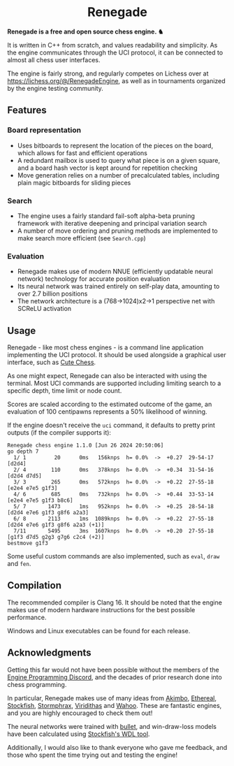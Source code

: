 <div align = "center"><h1>Renegade</h1></div>

**Renegade is a free and open source chess engine. ♞**  

It is written in C++ from scratch, and values readability and simplicity. As the engine communicates through the UCI protocol, it can be connected to almost all chess user interfaces.  

The engine is fairly strong, and regularly competes on Lichess over at https://lichess.org/@/RenegadeEngine, as well as in tournaments organized by the engine testing community.  

## Features
### Board representation
- Uses bitboards to represent the location of the pieces on the board, which allows for fast and efficient operations
- A redundant mailbox is used to query what piece is on a given square, and a board hash vector is kept around for repetition checking
- Move generation relies on a number of precalculated tables, including plain magic bitboards for sliding pieces

### Search
- The engine uses a fairly standard fail-soft alpha-beta pruning framework with iterative deepening and principal variation search
- A number of move ordering and pruning methods are implemented to make search more efficient (see `Search.cpp`)

### Evaluation
- Renegade makes use of modern NNUE (efficiently updatable neural network) technology for accurate position evaluation
- Its neural network was trained entirely on self-play data, amounting to over 2.7 billion positions
- The network architecture is a (768->1024)x2->1 perspective net with SCReLU activation 

## Usage
Renegade - like most chess engines - is a command line application implementing the UCI protocol. It should be used alongside a graphical user interface, such as [Cute Chess](https://github.com/cutechess/cutechess).  

As one might expect, Renegade can also be interacted with using the terminal. Most UCI commands are supported including limiting search to a specific depth, time limit or node count.

Scores are scaled according to the estimated outcome of the game, an evaluation of 100 centipawns represents a 50% likelihood of winning.

If the engine doesn't receive the `uci` command, it defaults to pretty print outputs (if the compiler supports it):
```
Renegade chess engine 1.1.0 [Jun 26 2024 20:50:06]
go depth 7
  1/ 1         20      0ms   156knps  h= 0.0%  ->  +0.27  29-54-17  [d2d4]
  2/ 4        110      0ms   378knps  h= 0.0%  ->  +0.34  31-54-16  [d2d4 d7d5]
  3/ 3        265      0ms   572knps  h= 0.0%  ->  +0.22  27-55-18  [e2e4 e7e5 g1f3]
  4/ 6        685      0ms   732knps  h= 0.0%  ->  +0.44  33-53-14  [e2e4 e7e5 g1f3 b8c6]
  5/ 7       1473      1ms   952knps  h= 0.0%  ->  +0.25  28-54-18  [d2d4 e7e6 g1f3 g8f6 a2a3]
  6/ 8       2113      1ms  1089knps  h= 0.0%  ->  +0.22  27-55-18  [d2d4 e7e6 g1f3 g8f6 a2a3 (+1)]
  7/11       5495      3ms  1607knps  h= 0.0%  ->  +0.20  27-55-18  [g1f3 d7d5 g2g3 g7g6 c2c4 (+2)]
bestmove g1f3
```

Some useful custom commands are also implemented, such as `eval`, `draw` and `fen`.

## Compilation

The recommended compiler is Clang 16. It should be noted that the engine makes use of modern hardware instructions for the best possible performance.  

Windows and Linux executables can be found for each release.

## Acknowledgments
Getting this far would not have been possible without the members of the [Engine Programming Discord](https://github.com/EngineProgramming/engine-list), and the decades of prior research done into chess programming.  

In particular, Renegade makes use of many ideas from [Akimbo](https://github.com/jw1912/akimbo), [Ethereal](https://github.com/AndyGrant/Ethereal), [Stockfish](https://github.com/official-stockfish/Stockfish), [Stormphrax](https://github.com/Ciekce/Stormphrax), [Viridithas](https://github.com/cosmobobak/viridithas) and [Wahoo](https://github.com/spamdrew128/Wahoo). These are fantastic engines, and you are highly encouraged to check them out!  

The neural networks were trained with [bullet](https://github.com/jw1912/bullet), and win-draw-loss models have been calculated using [Stockfish's WDL tool](https://github.com/official-stockfish/WDL_model).  

Additionally, I would also like to thank everyone who gave me feedback, and those who spent the time trying out and testing the engine!